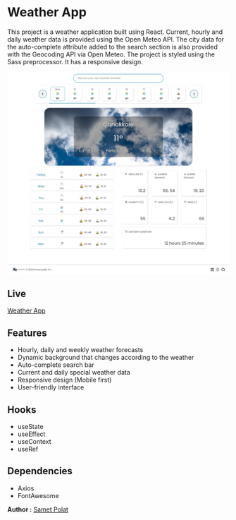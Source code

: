 # Weather App

This project is a weather application built using React. Current, hourly and daily weather data is provided using the Open Meteo API. The city data for the auto-complete attribute added to the search section is also provided with the Geocoding API via Open Meteo. The project is styled using the Sass preprocessor. It has a responsive design. 

![Weather App](/src/assets/weather-app-page.png)

## Live

[Weather App](https://forecastlify-weather-app.netlify.app/)


## Features
- Hourly, daily and weekly weather forecasts
- Dynamic background that changes according to the weather
- Auto-complete search bar
- Current and daily special weather data
- Responsive design (Mobile first)
- User-friendly interface

## Hooks
- useState
- useEffect
- useContext
- useRef

## Dependencies
- Axios
- FontAwesome


**Author :** [Samet Polat](https://www.linkedin.com/in/sametpolat7/)